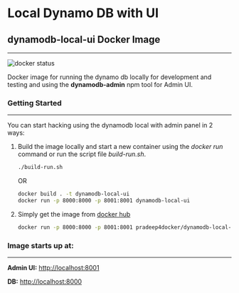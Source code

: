# Local Dynamo DB with UI
## dynamodb-local-ui Docker Image
---

![docker status](https://img.shields.io/badge/docker-passing-brightgreen.svg)

Docker image for running the dynamo db locally for development and testing and using the **dynamodb-admin** npm tool for Admin UI.

### Getting Started
---
You can start hacking using the dynamodb local with admin panel in 2 ways:
1. Build the image locally and start a new container using the *docker run* command or run the script file *build-run.sh*.
   ```bash
   ./build-run.sh
   ```
   OR
   ```bash
   docker build . -t dynamodb-local-ui
   docker run -p 8000:8000 -p 8001:8001 dynamodb-local-ui
   ```
2. Simply get the image from [docker hub](https://hub.docker.com/r/pradeep4docker/dynamodb-local-ui)
   ```bash
   docker run -p 8000:8000 -p 8001:8001 pradeep4docker/dynamodb-local-ui:latest
   ```
   
### Image starts up at:
---
**Admin UI:** [http://localhost:8001](http://localhost:8001)

**DB:** [http://localhost:8000](http://localhost:8000)
